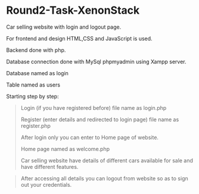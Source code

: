 # Round2-Task-XenonStack

Car selling website with login and logout page.

For frontend and design HTML,CSS and JavaScript is used.

Backend done with php.

Database connection done with MySql phpmyadmin using Xampp server.

Database named as login

  Table named as users
  
Starting step by step:
  >Login (if you have registered before) file name as login.php
  >
  >Register (enter details and redirected to login page) file name as register.php
  >
  >After login only you can enter to Home page of website.
  >
  >Home page named as welcome.php
  >
  >Car selling website have details of different cars available for sale and have different features.

  > After accessing all details you can logout from website so as to sign out your credentials.
